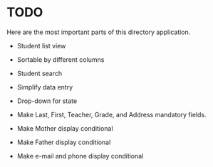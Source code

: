 # TODO

Here are the most important parts of this directory application.

* Student list view

* Sortable by different columns

* Student search

* Simplify data entry

* Drop-down for state

* Make Last, First, Teacher, Grade, and Address mandatory fields.

* Make Mother display conditional

* Make Father display conditional

* Make e-mail and phone display conditional

